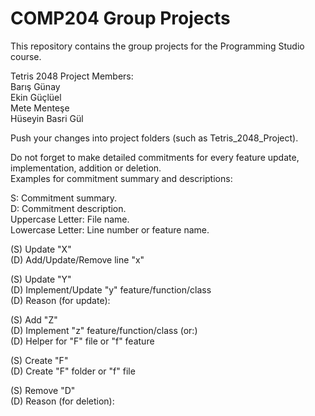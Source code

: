 # COMP204 Group Projects
 This repository contains the group projects for the Programming Studio course.

 Tetris 2048 Project Members:    
 Barış Günay  
 Ekin Güçlüel  
 Mete Menteşe  
 Hüseyin Basri Gül  
 
 Push your changes into project folders (such as Tetris_2048_Project).
 
 Do not forget to make detailed commitments for every feature update, implementation, addition or deletion.  
 Examples for commitment summary and descriptions:  
 
 S: Commitment summary.  
 D: Commitment description.  
 Uppercase Letter: File name.  
 Lowercase Letter: Line number or feature name.  

 (S) Update "X"  
 (D) Add/Update/Remove line "x"  

 (S) Update "Y"  
 (D) Implement/Update "y" feature/function/class  
 (D) Reason (for update):   

 (S) Add "Z"  
 (D) Implement "z" feature/function/class (or:)  
 (D) Helper for "F" file or "f" feature  

 (S) Create "F"  
 (D) Create "F" folder or "f" file  
 
 (S) Remove "D"  
 (D) Reason (for deletion):  
